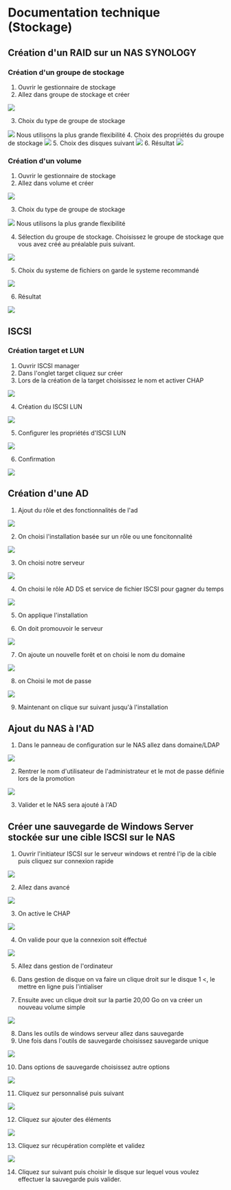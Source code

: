 # Documentation technique (Stockage)

## Création d'un RAID sur un NAS SYNOLOGY

### Création d'un groupe de stockage
1. Ouvrir le gestionnaire de stockage
2. Allez dans groupe de stockage et créer
<img src="./Screen/groupe_stockage_fin_bis.png">

3. Choix du type de groupe de stockage
<img src="/groupestockage1.png">
Nous utilisons la plus grande flexibilité 
4. Choix des propriétés du groupe de stockage
<img src="/groupestockage2.png">
5. Choix des disques suivant 
<img src="/groupestockage3.png">
6. Résultat
<img src="/groupestockagefin.png">


### Création d'un volume

1. Ouvrir le gestionnaire de stockage
2. Allez dans volume et créer
<img src="./Screen/volumefinbis.png">

3. Choix du type de groupe de stockage 
<img src="./Screen/volume1.png">
Nous utilisons la plus grande flexibilité 

4. Sélection du groupe de stockage. Choisissez le groupe de stockage que vous avez créé au préalable puis suivant.
<img src="./Screen/volume2.png">

5. Choix du systeme de fichiers on garde le systeme recommandé
<img src="./Screen/volume3.png">

6. Résultat
<img src="./Screen/volumefin.png">

## ISCSI 

### Création target et LUN

1. Ouvrir ISCSI manager
2. Dans l'onglet target cliquez sur créer
3. Lors de la création de la target choisissez le nom et activer CHAP
<img src="./Screen/target2.png">

4. Création du ISCSI LUN
<img src="./Screen/target1.png">

5. Configurer les propriétés d'ISCSI LUN
<img src="./Screen/target3.png">

6. Confirmation
<img src="./Screen/targetfin.png">


## Création d'une AD

1. Ajout du rôle et des fonctionnalités de l'ad 
<img src="./Screen/ad1.png">

2. On choisi l'installation basée sur un rôle ou une foncitonnalité
<img src="./Screen/ad2.png">

3. On choisi notre serveur
<img src="./Screen/ad3.png">

4. On choisi le rôle AD DS et service de fichier ISCSI pour gagner du temps
<img src="./Screen/ad4.png">

5. On applique l'installation

6. On doit promouvoir le serveur
<img src="./Screen/promotion.png">

7. On ajoute un nouvelle forêt et on choisi le nom du domaine
<img src="./Screen/promotion2.png">

8. on Choisi le mot de passe
<img src="./Screen/promotion3.png">

9. Maintenant on clique sur suivant jusqu'à l'installation

## Ajout du NAS à l'AD 

1. Dans le panneau de configuration sur le NAS allez dans domaine/LDAP
<img src="./Screen/nasdomaine.png">

2. Rentrer le nom d'utilisateur de l'administrateur et le mot de passe définie lors de la promotion
<img src="./Screen/nasdomaine2.png">

3. Valider et le NAS sera ajouté à l'AD

## Créer une sauvegarde de Windows Server stockée sur une cible ISCSI sur le NAS

1. Ouvrir l'initiateur ISCSI sur le serveur windows et rentré l'ip de la cible puis cliquez sur connexion rapide
<img src="./Screen/initiscsi.png">

2. Allez dans avancé
<img src="./Screen/initiscsi2.png">

3. On active le CHAP 
<img src="./Screen/initiscsi3.png">

4. On valide pour que la connexion soit éffectué
<img src="./Screen/initiscsi4.png">

5. Allez dans gestion de l'ordinateur

6. Dans gestion de disque on va faire un clique droit sur le disque 1 <, le mettre en ligne puis l'intialiser
7. Ensuite avec un clique droit sur la partie 20,00 Go on va créer un nouveau volume simple
<img src="./Screen/save1.png">

8. Dans les outils de windows serveur allez dans sauvegarde 
9. Une fois dans l'outils de sauvegarde choisissez sauvegarde unique
<img src="./Screen/save2.png">

10. Dans options de sauvegarde choisissez autre options
<img src="./Screen/save3.png">

11. Cliquez sur personnalisé puis suivant
<img src="./Screen/save4.png">

12. Cliquez sur ajouter des éléments
<img src="./Screen/save5.png">

13. Cliquez sur récupération complète et validez
<img src="./Screen/save6.png">

14. Cliquez sur suivant puis choisir le disque sur lequel vous voulez effectuer la sauvegarde puis valider.


